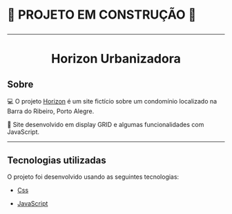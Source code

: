 <h1>🚧 PROJETO EM CONSTRUÇÃO 🚧

---

<h1 align='center'> Horizon Urbanizadora</h1>

## Sobre

 💻  O projeto [Horizon](https://williamxr.github.io/Horizon-urbanizadora/) é um site fictício sobre um condomínio localizado na Barra do Ribeiro, Porto Alegre.

📱 Site desenvolvido em display GRID e algumas funcionalidades com JavaScript.

---

## Tecnologias utilizadas

O projeto foi desenvolvido usando as seguintes tecnologias:

- [Css](https://developer.mozilla.org/pt-BR/docs/Web/CSS)

- [JavaScript](https://www.javascript.com/)